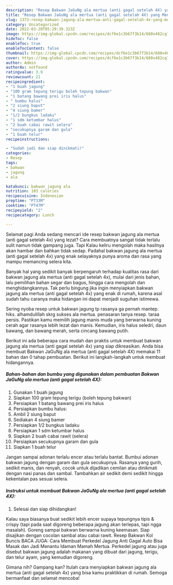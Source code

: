 ```yaml
---
description: "Resep Bakwan JaGuNg ala mertua (anti gagal setelah 4X) yang Menggugah Selera , Enak"
title: "Resep Bakwan JaGuNg ala mertua (anti gagal setelah 4X) yang Menggugah Selera , Enak"
slug: 1373-resep-bakwan-jagung-ala-mertua-anti-gagal-setelah-4x-yang-menggugah-selera-enak
category: Uncategorized
date: 2022-03-20T05:29:39.323Z
image: https://img-global.cpcdn.com/recipes/dcf6e1c3b67f3b14/680x482cq70/bakwan-jagung-ala-mertua-anti-gagal-setelah-4x-foto-resep-utama.jpg
hideToc: false
enableToc: true
enableTocContent: false
thumbnail: https://img-global.cpcdn.com/recipes/dcf6e1c3b67f3b14/680x482cq70/bakwan-jagung-ala-mertua-anti-gagal-setelah-4x-foto-resep-utama.jpg
cover: https://img-global.cpcdn.com/recipes/dcf6e1c3b67f3b14/680x482cq70/bakwan-jagung-ala-mertua-anti-gagal-setelah-4x-foto-resep-utama.jpg
author: Admin
authorAv: notfound
ratingvalue: 3.9
reviewcount: 21
recipeingredient:
- "1 buah jagung"
- "100 gram tepung terigu boleh tepung bakwan"
- "1 batang bawang prei iris halus"
- " bumbu halus"
- "2 siung baput"
- "4 siung bamer"
- "1/2 bungkus ladaku"
- "1 sdm ketumbar halus"
- "2 buah cabai rawit selera"
- "secukupnya garam dan gula"
- "1 buah telur"
recipeinstructions:

- "Sudah jadi dan siap dinikmati!"
categories:
- Resep
tags:
- bakwan
- jagung
- ala

katakunci: bakwan jagung ala 
nutrition: 103 calories
recipecuisine: Indonesian
preptime: "PT33M"
cooktime: "PT47M"
recipeyield: "2"
recipecategory: Lunch

---
```



Selamat pagi Anda sedang mencari ide resep bakwan jagung ala mertua (anti gagal setelah 4x) yang lezat? Cara membuatnya sangat tidak terlalu sulit namun tidak gampang juga. Tapi Kalau keliru mengolah maka hasilnya akan hambar dan bahkan tidak sedap. Padahal bakwan jagung ala mertua (anti gagal setelah 4x) yang enak selayaknya punya aroma dan rasa yang mampu memancing selera kita.


Banyak hal yang sedikit banyak berpengaruh terhadap kualitas rasa dari bakwan jagung ala mertua (anti gagal setelah 4x), mulai dari jenis bahan, lalu pemilihan bahan segar dan bagus, hingga cara mengolah dan menghidangkannya. Tak perlu bingung jika ingin menyiapkan bakwan jagung ala mertua (anti gagal setelah 4x) yang enak di rumah, karena asal sudah tahu caranya maka hidangan ini dapat menjadi suguhan istimewa.

Sering nyoba resep untuk bakwan jagung tp rasanya ga pernah mantep. hiks. alhamdulillah skrg sukses ala mertua. penasaran tanya resep. taraa persis. Pastikan kamu memilih jagung manis muda yang berwarna kuning cerah agar rasanya lebih lezat dan manis. Kemudian, iris halus seledri, daun bawang, dan bawang merah, serta cincang bawang putih.


Berikut ini ada beberapa cara mudah dan praktis untuk membuat bakwan jagung ala mertua (anti gagal setelah 4x) yang siap dikreasikan. Anda bisa membuat Bakwan JaGuNg ala mertua (anti gagal setelah 4X) memakai 11 bahan dan 0 tahap pembuatan. Berikut ini langkah-langkah untuk membuat hidangannya.

<!--inarticleads1-->

##### Bahan-bahan dan bumbu yang digunakan dalam pembuatan Bakwan JaGuNg ala mertua (anti gagal setelah 4X):

1. Gunakan 1 buah jagung
1. Siapkan 100 gram tepung terigu (boleh tepung bakwan)
1. Persiapkan 1 batang bawang prei iris halus
1. Persiapkan  bumbu halus:
1. Ambil 2 siung baput
1. Sediakan 4 siung bamer
1. Persiapkan 1/2 bungkus ladaku
1. Persiapkan 1 sdm ketumbar halus
1. Siapkan 2 buah cabai rawit (selera)
1. Persiapkan secukupnya garam dan gula
1. Siapkan 1 buah telur


Jangan sampai adonan terlalu encer atau terlalu bantat. Bumbui adonan bakwan jagung dengan garam dan gula secukupnya. Rasanya yang gurih, sedikit manis, dan renyah, cocok untuk dijadikan cemilan atau dinikmati dengan nasi panas dan sambal. Tambahkan air sedikit demi sedikit hingga kekentalan pas sesuai selera. 

<!--inarticleads2-->

##### Instruksi untuk membuat Bakwan JaGuNg ala mertua (anti gagal setelah 4X):


1. Selesai dan siap dihidangkan!

Kalau saya biasanya buat sedikit lebih encer supaya tepungnya tipis &amp; crispy (tapi pada saat digoreng beberapa jagung akan terlepas, tapi ngga masalah). Goreng sampai bakwan berwarna kuning keemasan. Siap disajikan dengan cocolan sambal atau cabai rawit. Resep Bakwan Kol Buncis BACA JUGA: Cara Membuat Perkedel Jagung Anti Gagal Auto Bisa Masak dan Jadi Menantu Idaman Mamah Mertua. Perkedel jagung atau juga disebut bakwan jagung adalah makanan yang dibuat dari jagung, terigu, dan telur ayam, yang kemudian digoreng. 

Gimana nih? Gampang kan? Itulah cara menyiapkan bakwan jagung ala mertua (anti gagal setelah 4x) yang bisa kamu praktikkan di rumah. Semoga bermanfaat dan selamat mencoba!
